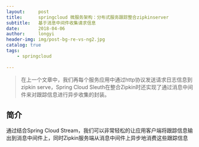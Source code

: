 ```yaml
---
layout:     post
title:      springcloud 微服务架构：分布式服务跟踪整合zipkinserver
subtitle:   基于消息中间件收集请求信息
date:       2018-04-06
author:     longyi
header-img: img/post-bg-re-vs-ng2.jpg
catalog: true
tags:
    - springcloud
    
---
```


>在上一个文章中，我们再每个服务应用中通过http协议发送请求日志信息到zipkin serve，Spring Cloud Sleuth在整合Zipkin时还实现了通过消息中间件来对跟踪信息进行异步收集的封装。

## 简介

通过结合Spring Cloud Stream，我们可以非常轻松的让应用客户端将跟踪信息输出到消息中间件上，同时Zipkin服务端从消息中间件上异步地消费这些跟踪信息








